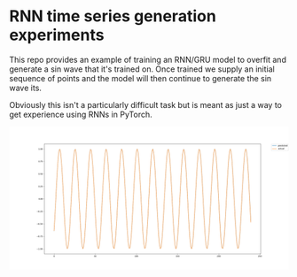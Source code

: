 # RNN time series generation experiments
This repo provides an example of training an RNN/GRU model to overfit and generate a sin wave that it's trained on. Once trained we supply an initial sequence of points and the model will then continue to generate the sin wave its. 

Obviously this isn't a particularly difficult task but is meant as just a way to get experience using RNNs in PyTorch.

![Alt text](/generated_wave.png?raw=true "Sin wave generation results")
